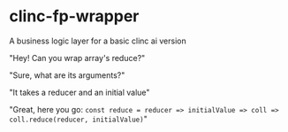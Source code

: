 # clinc-fp-wrapper

A business logic layer for a basic clinc ai version

"Hey! Can you wrap array's reduce?"

"Sure, what are its arguments?"

"It takes a reducer and an initial value"

"Great, here you go:
`const reduce = reducer => initialValue => coll =>
  coll.reduce(reducer, initialValue)`"

